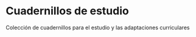 # Cuadernillos de estudio
Colección de cuadernillos para el estudio y las adaptaciones curriculares
